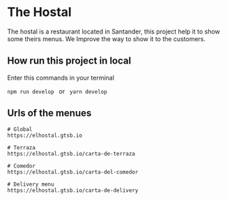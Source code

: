 # The Hostal

The hostal is a restaurant located in Santander, this project help it to show some theirs menus. 
We Improve the way to show it to the customers.
## How run this project in local

Enter this commands in your terminal

`npm run develop ` or ` yarn develop`

## Urls of the menues
```
# Global
https://elhostal.gtsb.io

# Terraza
https://elhostal.gtsb.io/carta-de-terraza

# Comedor
https://elhostal.gtsb.io/carta-del-comedor

# Delivery menu
https://elhostal.gtsb.io/carta-de-delivery

```
